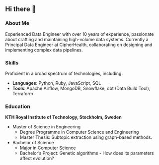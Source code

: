 ## Hi there 👋

### About Me
Experienced Data Engineer with over 10 years of experience, passionate about crafting and maintaining high-volume data systems. Currently a Principal Data Engineer at CipherHealth, collaborating on designing and implementing complex data pipelines.

### Skills
Proficient in a broad spectrum of technologies, including:
- **Languages**: Python, Ruby, JavaScript, SQL
- **Tools**: Apache Airflow, MongoDB, Snowflake, dbt (Data Build Tool), Terraform

### Education
**KTH Royal Institute of Technology, Stockholm, Sweden**
- Master of Science in Engineering
  - Degree Programme in Computer Science and Engineering
  - Master Thesis: Subtopic extraction using graph-based methods.
- Bachelor of Science
  - Major in Computer Science
  - Bachelor’s Project: Genetic algorithms - How does its parameters affect evolution?
